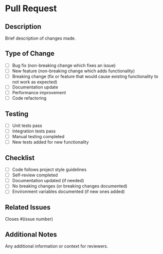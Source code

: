 # Pull Request

## Description
Brief description of changes made.

## Type of Change
- [ ] Bug fix (non-breaking change which fixes an issue)
- [ ] New feature (non-breaking change which adds functionality)
- [ ] Breaking change (fix or feature that would cause existing functionality to not work as expected)
- [ ] Documentation update
- [ ] Performance improvement
- [ ] Code refactoring

## Testing
- [ ] Unit tests pass
- [ ] Integration tests pass
- [ ] Manual testing completed
- [ ] New tests added for new functionality

## Checklist
- [ ] Code follows project style guidelines
- [ ] Self-review completed
- [ ] Documentation updated (if needed)
- [ ] No breaking changes (or breaking changes documented)
- [ ] Environment variables documented (if new ones added)

## Related Issues
Closes #(issue number)

## Additional Notes
Any additional information or context for reviewers.
